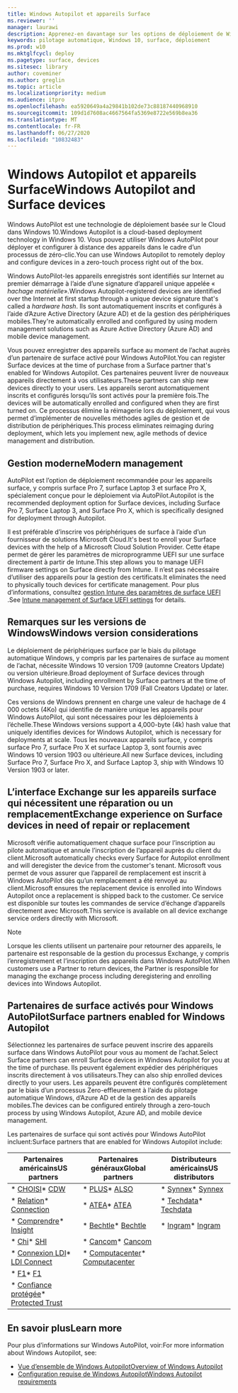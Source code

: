 ```yaml
---
title: Windows Autopilot et appareils Surface
ms.reviewer: ''
manager: laurawi
description: Apprenez-en davantage sur les options de déploiement de Windows AutoPilot pour les appareils surface.
keywords: pilotage automatique, Windows 10, surface, déploiement
ms.prod: w10
ms.mktglfcycl: deploy
ms.pagetype: surface, devices
ms.sitesec: library
author: coveminer
ms.author: greglin
ms.topic: article
ms.localizationpriority: medium
ms.audience: itpro
ms.openlocfilehash: ea5920649a4a29841b102de73c88187440968910
ms.sourcegitcommit: 109d1d7608ac4667564fa5369e8722e569b8ea36
ms.translationtype: MT
ms.contentlocale: fr-FR
ms.lasthandoff: 06/27/2020
ms.locfileid: "10832483"
---
```

# <span data-ttu-id="5daec-104">Windows Autopilot et appareils Surface</span><span class="sxs-lookup"><span data-stu-id="5daec-104">Windows Autopilot and Surface devices</span></span>

<span data-ttu-id="5daec-105">Windows AutoPilot est une technologie de déploiement basée sur le Cloud dans Windows 10.</span><span class="sxs-lookup"><span data-stu-id="5daec-105">Windows Autopilot is a cloud-based deployment technology in Windows 10.</span></span> <span data-ttu-id="5daec-106">Vous pouvez utiliser Windows AutoPilot pour déployer et configurer à distance des appareils dans le cadre d’un processus de zéro-clic.</span><span class="sxs-lookup"><span data-stu-id="5daec-106">You can use Windows Autopilot to remotely deploy and configure devices in a zero-touch process right out of the box.</span></span>

<span data-ttu-id="5daec-107">Windows AutoPilot-les appareils enregistrés sont identifiés sur Internet au premier démarrage à l’aide d’une signature d’appareil unique appelée « *hachage matérielle*».</span><span class="sxs-lookup"><span data-stu-id="5daec-107">Windows Autopilot-registered devices are identified over the Internet at first startup through a unique device signature that's called a *hardware hash*.</span></span> <span data-ttu-id="5daec-108">Ils sont automatiquement inscrits et configurés à l’aide d’Azure Active Directory (Azure AD) et de la gestion des périphériques mobiles.</span><span class="sxs-lookup"><span data-stu-id="5daec-108">They're automatically enrolled and configured by using modern management solutions such as Azure Active Directory (Azure AD) and mobile device management.</span></span>

<span data-ttu-id="5daec-109">Vous pouvez enregistrer des appareils surface au moment de l’achat auprès d’un partenaire de surface activé pour Windows AutoPilot.</span><span class="sxs-lookup"><span data-stu-id="5daec-109">You can register Surface devices at the time of purchase from a Surface partner that's enabled for Windows Autopilot.</span></span> <span data-ttu-id="5daec-110">Ces partenaires peuvent livrer de nouveaux appareils directement à vos utilisateurs.</span><span class="sxs-lookup"><span data-stu-id="5daec-110">These partners can ship new devices directly to your users.</span></span> <span data-ttu-id="5daec-111">Les appareils seront automatiquement inscrits et configurés lorsqu’ils sont activés pour la première fois.</span><span class="sxs-lookup"><span data-stu-id="5daec-111">The devices will be automatically enrolled and configured when they are first turned on.</span></span> <span data-ttu-id="5daec-112">Ce processus élimine la réimagerie lors du déploiement, qui vous permet d’implémenter de nouvelles méthodes agiles de gestion et de distribution de périphériques.</span><span class="sxs-lookup"><span data-stu-id="5daec-112">This process eliminates reimaging during deployment, which lets you implement new, agile methods of device management and distribution.</span></span>

## <span data-ttu-id="5daec-113">Gestion moderne</span><span class="sxs-lookup"><span data-stu-id="5daec-113">Modern management</span></span>

<span data-ttu-id="5daec-114">AutoPilot est l’option de déploiement recommandée pour les appareils surface, y compris surface Pro 7, surface Laptop 3 et surface Pro X, spécialement conçue pour le déploiement via AutoPilot.</span><span class="sxs-lookup"><span data-stu-id="5daec-114">Autopilot is the recommended deployment option for Surface devices, including Surface Pro 7, Surface Laptop 3, and Surface Pro X, which is specifically designed for deployment through Autopilot.</span></span>

 <span data-ttu-id="5daec-115">Il est préférable d’inscrire vos périphériques de surface à l’aide d’un fournisseur de solutions Microsoft Cloud.</span><span class="sxs-lookup"><span data-stu-id="5daec-115">It's best to enroll your Surface devices with the help of a Microsoft Cloud Solution Provider.</span></span> <span data-ttu-id="5daec-116">Cette étape permet de gérer les paramètres de microprogramme UEFI sur une surface directement à partir de Intune.</span><span class="sxs-lookup"><span data-stu-id="5daec-116">This step allows you to manage UEFI firmware settings on Surface directly from Intune.</span></span> <span data-ttu-id="5daec-117">Il n’est pas nécessaire d’utiliser des appareils pour la gestion des certificats.</span><span class="sxs-lookup"><span data-stu-id="5daec-117">It eliminates the need to physically touch devices for certificate management.</span></span> <span data-ttu-id="5daec-118">Pour plus d’informations, consultez [gestion Intune des paramètres de surface UEFI](surface-manage-dfci-guide.md) .</span><span class="sxs-lookup"><span data-stu-id="5daec-118">See [Intune management of Surface UEFI settings](surface-manage-dfci-guide.md) for details.</span></span>

## <span data-ttu-id="5daec-119">Remarques sur les versions de Windows</span><span class="sxs-lookup"><span data-stu-id="5daec-119">Windows version considerations</span></span>

<span data-ttu-id="5daec-120">Le déploiement de périphériques surface par le biais du pilotage automatique Windows, y compris par les partenaires de surface au moment de l’achat, nécessite Windows 10 version 1709 (automne Creators Update) ou version ultérieure.</span><span class="sxs-lookup"><span data-stu-id="5daec-120">Broad deployment of Surface devices through Windows Autopilot, including enrollment by Surface partners at the time of purchase, requires Windows 10 Version 1709 (Fall Creators Update) or later.</span></span>

<span data-ttu-id="5daec-121">Ces versions de Windows prennent en charge une valeur de hachage de 4 000 octets (4Ko) qui identifie de manière unique les appareils pour Windows AutoPilot, qui sont nécessaires pour les déploiements à l’échelle.</span><span class="sxs-lookup"><span data-stu-id="5daec-121">These Windows versions support a 4,000-byte (4k) hash value that uniquely identifies devices for Windows Autopilot, which is necessary for deployments at scale.</span></span> <span data-ttu-id="5daec-122">Tous les nouveaux appareils surface, y compris surface Pro 7, surface Pro X et surface Laptop 3, sont fournis avec Windows 10 version 1903 ou ultérieure.</span><span class="sxs-lookup"><span data-stu-id="5daec-122">All new Surface devices, including Surface Pro 7, Surface Pro X, and Surface Laptop 3, ship with Windows 10 Version 1903 or later.</span></span>

## <span data-ttu-id="5daec-123">L’interface Exchange sur les appareils surface qui nécessitent une réparation ou un remplacement</span><span class="sxs-lookup"><span data-stu-id="5daec-123">Exchange experience on Surface devices in need of repair or replacement</span></span>

<span data-ttu-id="5daec-124">Microsoft vérifie automatiquement chaque surface pour l’inscription au pilote automatique et annule l’inscription de l’appareil auprès du client du client.</span><span class="sxs-lookup"><span data-stu-id="5daec-124">Microsoft automatically checks every Surface for Autopilot enrollment and will deregister the device from the customer's tenant.</span></span>  <span data-ttu-id="5daec-125">Microsoft vous permet de vous assurer que l’appareil de remplacement est inscrit à Windows AutoPilot dès qu’un remplacement a été renvoyé au client.</span><span class="sxs-lookup"><span data-stu-id="5daec-125">Microsoft ensures the replacement device is enrolled into Windows Autopilot once a replacement is shipped back to the customer.</span></span> <span data-ttu-id="5daec-126">Ce service est disponible sur toutes les commandes de service d’échange d’appareils directement avec Microsoft.</span><span class="sxs-lookup"><span data-stu-id="5daec-126">This service is available on all device exchange service orders directly with Microsoft.</span></span>

> [!NOTE]
> <span data-ttu-id="5daec-127">Lorsque les clients utilisent un partenaire pour retourner des appareils, le partenaire est responsable de la gestion du processus Exchange, y compris l’enregistrement et l’inscription des appareils dans Windows AutoPilot.</span><span class="sxs-lookup"><span data-stu-id="5daec-127">When customers use a Partner to return devices, the Partner is responsible for managing the exchange process including deregistering and enrolling devices into Windows Autopilot.</span></span>

## <span data-ttu-id="5daec-128">Partenaires de surface activés pour Windows AutoPilot</span><span class="sxs-lookup"><span data-stu-id="5daec-128">Surface partners enabled for Windows Autopilot</span></span>

<span data-ttu-id="5daec-129">Sélectionnez les partenaires de surface peuvent inscrire des appareils surface dans Windows AutoPilot pour vous au moment de l’achat.</span><span class="sxs-lookup"><span data-stu-id="5daec-129">Select Surface partners can enroll Surface devices in Windows Autopilot for you at the time of purchase.</span></span> <span data-ttu-id="5daec-130">Ils peuvent également expédier des périphériques inscrits directement à vos utilisateurs.</span><span class="sxs-lookup"><span data-stu-id="5daec-130">They can also ship enrolled devices directly to your users.</span></span> <span data-ttu-id="5daec-131">Les appareils peuvent être configurés complètement par le biais d’un processus Zero-effleurement à l’aide du pilotage automatique Windows, d’Azure AD et de la gestion des appareils mobiles.</span><span class="sxs-lookup"><span data-stu-id="5daec-131">The devices can be configured entirely through a zero-touch process by using Windows Autopilot, Azure AD, and mobile device management.</span></span>

<span data-ttu-id="5daec-132">Les partenaires de surface qui sont activés pour Windows AutoPilot incluent:</span><span class="sxs-lookup"><span data-stu-id="5daec-132">Surface partners that are enabled for Windows Autopilot include:</span></span>

| <span data-ttu-id="5daec-133">Partenaires américains</span><span class="sxs-lookup"><span data-stu-id="5daec-133">US partners</span></span> | <span data-ttu-id="5daec-134">Partenaires généraux</span><span class="sxs-lookup"><span data-stu-id="5daec-134">Global partners</span></span> | <span data-ttu-id="5daec-135">Distributeurs américains</span><span class="sxs-lookup"><span data-stu-id="5daec-135">US distributors</span></span> |
|--------------|---------------|-------------------|
| <span data-ttu-id="5daec-136">\* [CHOISI](https://www.cdw.com/)</span><span class="sxs-lookup"><span data-stu-id="5daec-136">\* [CDW](https://www.cdw.com/)</span></span> | <span data-ttu-id="5daec-137">\* [PLUS](https://www.also.com/ec/cms5/de_1010/1010_anbieter/microsoft/windows-autopilot/index.jsp)</span><span class="sxs-lookup"><span data-stu-id="5daec-137">\* [ALSO](https://www.also.com/ec/cms5/de_1010/1010_anbieter/microsoft/windows-autopilot/index.jsp)</span></span> | <span data-ttu-id="5daec-138">\* [Synnex](https://www.synnexcorp.com/us/microsoft/surface-autopilot/)</span><span class="sxs-lookup"><span data-stu-id="5daec-138">\* [Synnex](https://www.synnexcorp.com/us/microsoft/surface-autopilot/)</span></span>  |
| <span data-ttu-id="5daec-139">\* [Relation](https://www.connection.com/brand/microsoft/microsoft-surface)</span><span class="sxs-lookup"><span data-stu-id="5daec-139">\* [Connection](https://www.connection.com/brand/microsoft/microsoft-surface)</span></span>   | <span data-ttu-id="5daec-140">\* [ATEA](https://www.atea.com/)</span><span class="sxs-lookup"><span data-stu-id="5daec-140">\* [ATEA](https://www.atea.com/)</span></span> | <span data-ttu-id="5daec-141">\* [Techdata](https://www.techdata.com/)</span><span class="sxs-lookup"><span data-stu-id="5daec-141">\* [Techdata](https://www.techdata.com/)</span></span>  |
| <span data-ttu-id="5daec-142">\* [Comprendre](https://www.insight.com/en_US/buy/partner/microsoft/surface/windows-autopilot.html)</span><span class="sxs-lookup"><span data-stu-id="5daec-142">\* [Insight](https://www.insight.com/en_US/buy/partner/microsoft/surface/windows-autopilot.html)</span></span>  | <span data-ttu-id="5daec-143">\* [Bechtle](https://www.bechtle.com/marken/microsoft/microsoft-windows-autopilot)</span><span class="sxs-lookup"><span data-stu-id="5daec-143">\* [Bechtle](https://www.bechtle.com/marken/microsoft/microsoft-windows-autopilot)</span></span> | <span data-ttu-id="5daec-144">\* [Ingram](https://go.microsoft.com/fwlink/p/?LinkID=2128954)</span><span class="sxs-lookup"><span data-stu-id="5daec-144">\* [Ingram](https://go.microsoft.com/fwlink/p/?LinkID=2128954)</span></span>   |
| <span data-ttu-id="5daec-145">\* [Chi](https://www.shi.com/Surface)</span><span class="sxs-lookup"><span data-stu-id="5daec-145">\* [SHI](https://www.shi.com/Surface)</span></span> | <span data-ttu-id="5daec-146">\* [Cancom](https://www.cancom.de/)</span><span class="sxs-lookup"><span data-stu-id="5daec-146">\* [Cancom](https://www.cancom.de/)</span></span> |    |
| <span data-ttu-id="5daec-147">\* [Connexion LDI](https://www.myldi.com/managed-it/)</span><span class="sxs-lookup"><span data-stu-id="5daec-147">\* [LDI Connect](https://www.myldi.com/managed-it/)</span></span>  | <span data-ttu-id="5daec-148">\* [Computacenter](https://www.computacenter.com/uk)</span><span class="sxs-lookup"><span data-stu-id="5daec-148">\* [Computacenter](https://www.computacenter.com/uk)</span></span> |    |
| <span data-ttu-id="5daec-149">\* [F1](https://www.functiononeit.com/#empower)</span><span class="sxs-lookup"><span data-stu-id="5daec-149">\* [F1](https://www.functiononeit.com/#empower)</span></span>  |   |  |
| <span data-ttu-id="5daec-150">\* [Confiance protégée](https://go.microsoft.com/fwlink/p/?LinkID=2129005)</span><span class="sxs-lookup"><span data-stu-id="5daec-150">\* [Protected Trust](https://go.microsoft.com/fwlink/p/?LinkID=2129005)</span></span> | | | 

## <span data-ttu-id="5daec-151">En savoir plus</span><span class="sxs-lookup"><span data-stu-id="5daec-151">Learn more</span></span>

<span data-ttu-id="5daec-152">Pour plus d’informations sur Windows AutoPilot, voir:</span><span class="sxs-lookup"><span data-stu-id="5daec-152">For more information about Windows Autopilot, see:</span></span>
- [<span data-ttu-id="5daec-153">Vue d’ensemble de Windows Autopilot</span><span class="sxs-lookup"><span data-stu-id="5daec-153">Overview of Windows Autopilot</span></span>](https://docs.microsoft.com/windows/deployment/windows-autopilot/windows-10-autopilot)
- [<span data-ttu-id="5daec-154">Configuration requise de Windows Autopilot</span><span class="sxs-lookup"><span data-stu-id="5daec-154">Windows Autopilot requirements</span></span>](https://docs.microsoft.com/windows/deployment/windows-autopilot/windows-autopilot-requirements)